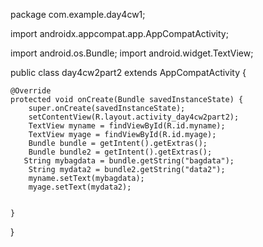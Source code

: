 package com.example.day4cw1;

import androidx.appcompat.app.AppCompatActivity;

import android.os.Bundle;
import android.widget.TextView;

public class day4cw2part2 extends AppCompatActivity {

    @Override
    protected void onCreate(Bundle savedInstanceState) {
        super.onCreate(savedInstanceState);
        setContentView(R.layout.activity_day4cw2part2);
        TextView myname = findViewById(R.id.myname);
        TextView myage = findViewById(R.id.myage);
        Bundle bundle = getIntent().getExtras();
        Bundle bundle2 = getIntent().getExtras();
       String mybagdata = bundle.getString("bagdata");
        String mydata2 = bundle2.getString("data2");
        myname.setText(mybagdata);
        myage.setText(mydata2);


    }
}
